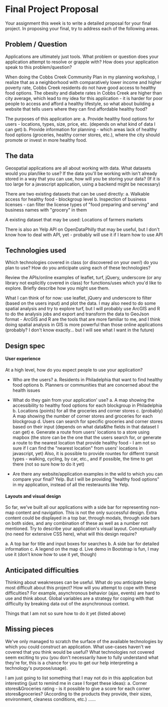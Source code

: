 # Final Project Proposal

Your assignment this week is to write a detailed proposal for your final
project. In proposing your final, try to address each of the following
areas.

## Problem / Question

Applications are ultimately just tools. What problem or question does
your application attempt to resolve or grapple with? How does your
application speak to this problem/question?


When doing the Cobbs Creek Community Plan in my planning workshop, I realize that as a neighborhood with comparatively lower income and higher poverty rate, Cobbs Creek residents do not have good access to healthy food options. The obesity and diabete rates in Cobbs Creek are higher than city average, which lead to my idea for this application - it is harder for poor people to access and afford a healthy lifestyle, so what about building a website that tells users where they can find affordable healthy food?

The purposes of this application are:
a. Provide healthy food options for users - locations, types, size, price, etc. (depends on what kind of data I can get)
b. Provide information for planning - which areas lack of healthy food options (groceries, healthy corner stores, etc.), where the city should promote or invest in more healthy food.

## The data

Geospatial applications are all about working with data. What datasets
would you plan/like to use? If the data you'll be working with isn't
already stored in a way that you can use, how will you be storing your data?
(If it is too large for a javascript application, using a backend might
be necessary)


There are two existing datasets that can be used directly:
a. Walkable access for healthy food - blockgroup level
b. Inspection of business licenses - can filter the license types of "food preparing and serving" and business names with "grocery" in them

A existing dataset that may be used:
Locations of farmers markets

There is also an Yelp API on OpenDataPhilly that may be useful, but I don't know how to deal with API, yet - probably will use it if I learn how to use API

## Technologies used

Which technologies covered in class (or discovered on your own!) do you
plan to use? How do you anticipate using each of these technologies?

Review the APIs/online examples of leaflet, turf, jQuery, underscore (or
any library not explicitly covered in class) for functions/uses which
you'd like to explore. Briefly describe how you might use them.


What I can think of for now: use leaflet, jQuery and underscore to filter (based on the users input) and plot the data. I may also need to do some spatial analysis and try to explore turf, but I will probably use ArcGIS and R to do the analysis jobs and export and transform the data to GeoJson format - ArcGIS and R are the tools that are more familiar to me, and I think doing spatial analysis in GIS is more powerful than those online applications (probably? I don't know exactly... but I will see what I want in the future)

## Design spec

#### User experience

At a high level, how do you expect people to use your application?
- Who are the users?
a. Residents in Philadelphia that want to find healthy food options
b. Planners or communities that are concerned about the health issues

- What do they gain from your application' use?
a. A map showing the accessibility to healthy food options for each blockgroup in Philadelphia
b. Locations (points) for all the groceries and corner stores
c. (probably) A map showing the number of corner stores and groceries for each blockgroup
d. Users can search for specific groceries and corner stores based on their input (depends on what data&the fields in that dataset I can get)
e. Generate a route from users' locations to a store using mapbox (the store can be the one that the users search for, or generate a route to the nearest location that provide healthy food - I am not so sure if I can find the "nearest location" from users' locations in javascript, yet)
Also, it is possible to provide rountes for differnt transit types - walking, cycling, by car, etc., and if possible, the time to get there (not so sure how to do it yet)

- Are there any website/application examples in the wild to which you can compare your final?
Yelp. But I will be providing "healthy food options" in my application, instead of all the resteraunts like Yelp.

#### Layouts and visual design

So far, we've built all our applications with a side bar for
representing non-map content and navigation. This is not the only
successful design. Extra content could be displayed in a top bar,
through modals, through side bars on both sides, and any combination of
these as well as a number not mentioned. Try to describe your
application's visual layout. Conceptually (no need for extensive CSS
here), what will this design require?

a. A top bar for title and input boxes for searches
b. A side bar for detailed information
c. A legend on the map
d. Live demo in Bootstrap is fun, I may use it (don't know how to use it yet, though)

## Anticipated difficulties

Thinking about weaknesses can be useful. What do you anticipate being
most difficult about this project? How will you attempt to cope with
these difficulties? For example, asynchronous behavior (ajax, events)
are hard to use and think about. Global variables are a strategy for
coping with that difficulty by breaking data out of the asynchronous
context.

Things that I am not so sure how to do it yet (listed above)

## Missing pieces

We've only managed to scratch the surface of the available technologies
by which you could construct an application. What use-cases haven't we covered
that you think would be useful? What technologies not covered seem exciting to
you (you don't necessarily have to fully understand what they're for,
this is a chance for you to get our help interpreting a technology's
purpose/usage).

I am just going to list something that I may not do in this application but interesting (just to remind me in case I forget these ideas):
a. Corner stores&Groceries rating - is it possible to give a score for each corner stores&groceries? (According to the products they provide, their sizes, environment, cleaness conditions, etc.)
......
